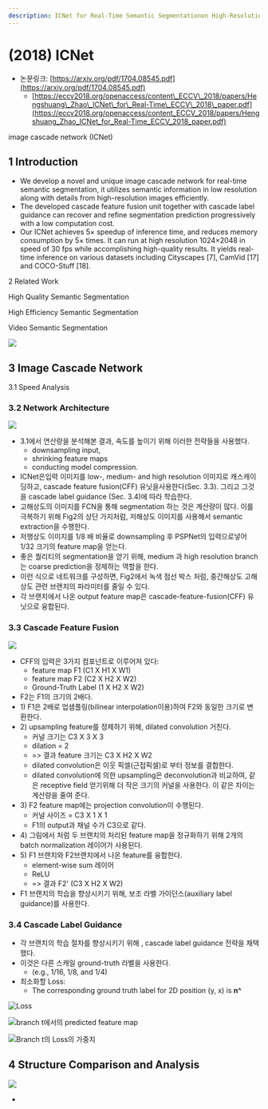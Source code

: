 ```yaml
---
description: ICNet for Real-Time Semantic Segmentationon High-Resolution Images
---
```


# \(2018\) ICNet

* 논문링크: [https://arxiv.org/pdf/1704.08545.pdf](https://arxiv.org/pdf/1704.08545.pdf)
  * [https://eccv2018.org/openaccess/content\_ECCV\_2018/papers/Hengshuang\_Zhao\_ICNet\_for\_Real-Time\_ECCV\_2018\_paper.pdf](https://eccv2018.org/openaccess/content_ECCV_2018/papers/Hengshuang_Zhao_ICNet_for_Real-Time_ECCV_2018_paper.pdf)



image cascade network \(ICNet\)

## 1 Introduction

* We develop a novel and unique image cascade network for real-time semantic segmentation, it utilizes semantic information in low resolution along with details from high-resolution images efficiently.
* The developed cascade feature fusion unit together with cascade label guidance can recover and refine segmentation prediction progressively with a low computation cost.
* Our ICNet achieves 5× speedup of inference time, and reduces memory consumption by 5× times. It can run at high resolution 1024×2048 in speed of 30 fps while accomplishing high-quality results. It yields real-time inference on various datasets including Cityscapes \[7\], CamVid \[17\] and COCO-Stuff \[18\].

2 Related Work

High Quality Semantic Segmentation

High Efficiency Semantic Segmentation

Video Semantic Segmentation



![](../.gitbook/assets/image%20%2857%29.png)

## 3 Image Cascade Network

3.1 Speed Analysis

### 3.2 Network Architecture

![](../.gitbook/assets/image%20%28101%29.png)

* 3.1에서 연산량을 분석해본 결과, 속도를 높이기 위해 이러한 전략들을 사용했다.
  * downsampling input, 
  * shrinking feature maps 
  * conducting model compression.
* ICNet은입력 이미지를 low-, medium- and high resolution 이미지로 캐스캐이딩하고, cascade feature fusion\(CFF\) 유닛을사용한다\(Sec. 3.3\). 그리고 그것을  cascade label guidance \(Sec. 3.4\)에 따라 학습한다.
* 고해상도의 이미지를 FCN을 통해 segmentation 하는 것은 계산량이 많다. 이를 극복하기 위해 Fig2의 상단 가지처럼, 저해상도 이미지를 사용해서  semantic extraction을 수행한다.
* 저행상도 이미지를 1/8 배 비율로  downsampling 후 PSPNet의 입력으로넣어 1/32 크기의 feature map을 얻는다.
* 좋은 퀄리티의 segmentation을 얻기 위해, medium 과 high resolution branch 는 coarse prediction을 정제하는 역할을 한다.
* 이런 식으로 네트워크를 구성하면, Fig2에서 녹색 점선 박스 처럼, 중간해상도 고해상도 관련 브랜치의 파라미터를 줄일 수 있다.
* 각 브랜치에서 나온 output feature map은 cascade-feature-fusion\(CFF\) 유닛으로 융합된다.

### 3.3 Cascade Feature Fusion

![](../.gitbook/assets/image%20%2813%29.png)

* CFF의 입력은 3가지 컴포넌트로 이루어져 있다:
  * feature map F1 \(C1 X H1 X W1\)
  * feature map F2 \(C2 X H2 X W2\)
  * Ground-Truth Label \(1 X H2 X W2\)
* F2는 F1의 크기의 2배다.
* 1\) F1은 2배로 업샘플링\(bilinear interpolation이용\)하여 F2와 동일한 크기로 변환한다.
* 2\) upsampling feature를 정제하기 위해, dilated convolution 거친다.
  * 커널 크기는 C3 X 3 X 3
  * dilation = 2
  * =&gt; 결과 feature 크기는 C3 X H2 X W2
  * dilated convolution은 이웃 픽셀\(근접픽셀\)로 부터 정보를 결합한다.
  * dilated convolution에 의한 upsampling은 deconvolution과 비교하여, 같은 receptive field 얻기위해 더  작은 크기의  커널을 사용한다. 이 같은 차이는 계산량을 줄여 준다.
* 3\) F2 feature map에는 projection convolution이 수행된다.
  * 커널 사이즈 = C3 X 1 X 1
  * F1의  output과 채널 수가  C3으로 같다.
* 4\) 그림에서 처럼 두 브랜치의 처리된 feature map을 정규화하기 위해 2개의 batch normalization 레이어가 사용된다.
* 5\) F1 브랜치와 F2브랜치에서 나온 feature를 융합한다.
  * element-wise sum 레이어
  * ReLU
  * =&gt; 결과 F2' \(C3 X H2 X W2\)
* F1 브랜치의 학습을 향상시키기 위해,  보조 라벨 가이던스\(auxiliary label guidance\)를 사용한다.

### 3.4 Cascade Label Guidance

* 각 브랜치의 학습 절차를 향상시키기 위해 , cascade label guidance 전략을 채택했다.
* 이것은 다른 스캐일 ground-truth 라벨을 사용한다.
  * \(e.g., 1/16, 1/8, and 1/4\) 
* 최소화할 Loss:
  * The corresponding ground truth label for 2D position \(y, x\) is **n^**

![Loss](../.gitbook/assets/image%20%2854%29.png)

![branch t&#xC5D0;&#xC11C;&#xC758; predicted feature map](../.gitbook/assets/image%20%28107%29.png)

![Branch t&#xC758; Loss&#xC758; &#xAC00;&#xC911;&#xCE58;](../.gitbook/assets/image%20%2822%29.png)

## 4 Structure Comparison and Analysis

![](../.gitbook/assets/image%20%284%29.png)

* 


